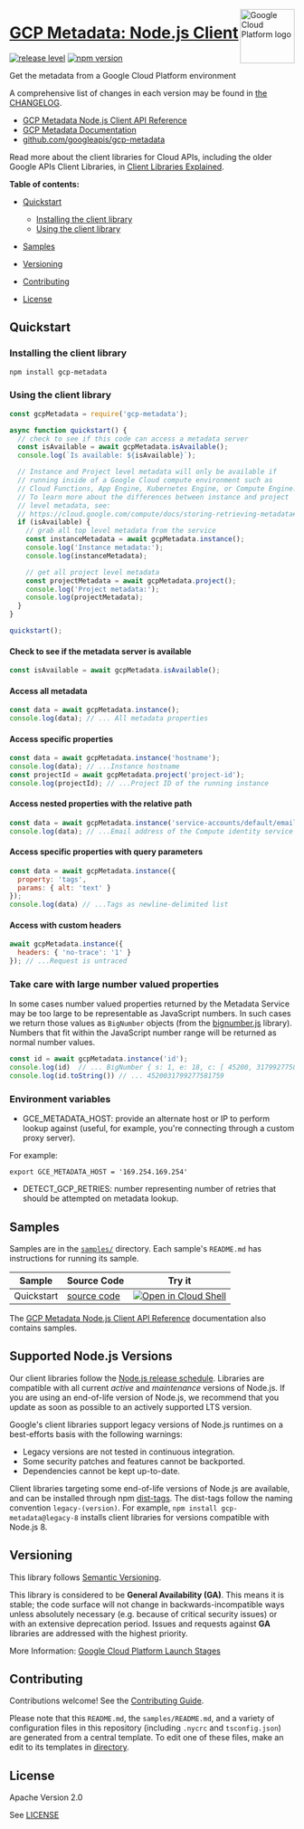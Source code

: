 [//]: # "This README.md file is auto-generated, all changes to this file will be lost."
[//]: # "To regenerate it, use `python -m synthtool`."
<img src="https://avatars2.githubusercontent.com/u/2810941?v=3&s=96" alt="Google Cloud Platform logo" title="Google Cloud Platform" align="right" height="96" width="96"/>

# [GCP Metadata: Node.js Client](https://github.com/googleapis/gcp-metadata)

[![release level](https://img.shields.io/badge/release%20level-general%20availability%20%28GA%29-brightgreen.svg?style=flat)](https://cloud.google.com/terms/launch-stages)
[![npm version](https://img.shields.io/npm/v/gcp-metadata.svg)](https://www.npmjs.org/package/gcp-metadata)




Get the metadata from a Google Cloud Platform environment


A comprehensive list of changes in each version may be found in
[the CHANGELOG](https://github.com/googleapis/gcp-metadata/blob/main/CHANGELOG.md).

* [GCP Metadata Node.js Client API Reference][client-docs]
* [GCP Metadata Documentation][product-docs]
* [github.com/googleapis/gcp-metadata](https://github.com/googleapis/gcp-metadata)

Read more about the client libraries for Cloud APIs, including the older
Google APIs Client Libraries, in [Client Libraries Explained][explained].

[explained]: https://cloud.google.com/apis/docs/client-libraries-explained

**Table of contents:**


* [Quickstart](#quickstart)

  * [Installing the client library](#installing-the-client-library)
  * [Using the client library](#using-the-client-library)
* [Samples](#samples)
* [Versioning](#versioning)
* [Contributing](#contributing)
* [License](#license)

## Quickstart

### Installing the client library

```bash
npm install gcp-metadata
```


### Using the client library

```javascript
const gcpMetadata = require('gcp-metadata');

async function quickstart() {
  // check to see if this code can access a metadata server
  const isAvailable = await gcpMetadata.isAvailable();
  console.log(`Is available: ${isAvailable}`);

  // Instance and Project level metadata will only be available if
  // running inside of a Google Cloud compute environment such as
  // Cloud Functions, App Engine, Kubernetes Engine, or Compute Engine.
  // To learn more about the differences between instance and project
  // level metadata, see:
  // https://cloud.google.com/compute/docs/storing-retrieving-metadata#project-instance-metadata
  if (isAvailable) {
    // grab all top level metadata from the service
    const instanceMetadata = await gcpMetadata.instance();
    console.log('Instance metadata:');
    console.log(instanceMetadata);

    // get all project level metadata
    const projectMetadata = await gcpMetadata.project();
    console.log('Project metadata:');
    console.log(projectMetadata);
  }
}

quickstart();

```

#### Check to see if the metadata server is available
```js
const isAvailable = await gcpMetadata.isAvailable();
```

#### Access all metadata

```js
const data = await gcpMetadata.instance();
console.log(data); // ... All metadata properties
```

#### Access specific properties
```js
const data = await gcpMetadata.instance('hostname');
console.log(data); // ...Instance hostname
const projectId = await gcpMetadata.project('project-id');
console.log(projectId); // ...Project ID of the running instance
```

#### Access nested properties with the relative path
```js
const data = await gcpMetadata.instance('service-accounts/default/email');
console.log(data); // ...Email address of the Compute identity service account
```

#### Access specific properties with query parameters
```js
const data = await gcpMetadata.instance({
  property: 'tags',
  params: { alt: 'text' }
});
console.log(data) // ...Tags as newline-delimited list
```

#### Access with custom headers
```js
await gcpMetadata.instance({
  headers: { 'no-trace': '1' }
}); // ...Request is untraced
```

### Take care with large number valued properties

In some cases number valued properties returned by the Metadata Service may be
too large to be representable as JavaScript numbers. In such cases we return
those values as `BigNumber` objects (from the [bignumber.js](https://github.com/MikeMcl/bignumber.js) library). Numbers
that fit within the JavaScript number range will be returned as normal number
values.

```js
const id = await gcpMetadata.instance('id');
console.log(id)  // ... BigNumber { s: 1, e: 18, c: [ 45200, 31799277581759 ] }
console.log(id.toString()) // ... 4520031799277581759
```

### Environment variables

* GCE_METADATA_HOST: provide an alternate host or IP to perform lookup against (useful, for example, you're connecting through a custom proxy server).

For example:
```
export GCE_METADATA_HOST = '169.254.169.254'
```

* DETECT_GCP_RETRIES: number representing number of retries that should be attempted on metadata lookup.


## Samples

Samples are in the [`samples/`](https://github.com/googleapis/gcp-metadata/tree/main/samples) directory. Each sample's `README.md` has instructions for running its sample.

| Sample                      | Source Code                       | Try it |
| --------------------------- | --------------------------------- | ------ |
| Quickstart | [source code](https://github.com/googleapis/gcp-metadata/blob/main/samples/quickstart.js) | [![Open in Cloud Shell][shell_img]](https://console.cloud.google.com/cloudshell/open?git_repo=https://github.com/googleapis/gcp-metadata&page=editor&open_in_editor=samples/quickstart.js,samples/README.md) |



The [GCP Metadata Node.js Client API Reference][client-docs] documentation
also contains samples.

## Supported Node.js Versions

Our client libraries follow the [Node.js release schedule](https://nodejs.org/en/about/releases/).
Libraries are compatible with all current _active_ and _maintenance_ versions of
Node.js.
If you are using an end-of-life version of Node.js, we recommend that you update
as soon as possible to an actively supported LTS version.

Google's client libraries support legacy versions of Node.js runtimes on a
best-efforts basis with the following warnings:

* Legacy versions are not tested in continuous integration.
* Some security patches and features cannot be backported.
* Dependencies cannot be kept up-to-date.

Client libraries targeting some end-of-life versions of Node.js are available, and
can be installed through npm [dist-tags](https://docs.npmjs.com/cli/dist-tag).
The dist-tags follow the naming convention `legacy-(version)`.
For example, `npm install gcp-metadata@legacy-8` installs client libraries
for versions compatible with Node.js 8.

## Versioning

This library follows [Semantic Versioning](http://semver.org/).


This library is considered to be **General Availability (GA)**. This means it
is stable; the code surface will not change in backwards-incompatible ways
unless absolutely necessary (e.g. because of critical security issues) or with
an extensive deprecation period. Issues and requests against **GA** libraries
are addressed with the highest priority.







More Information: [Google Cloud Platform Launch Stages][launch_stages]

[launch_stages]: https://cloud.google.com/terms/launch-stages

## Contributing

Contributions welcome! See the [Contributing Guide](https://github.com/googleapis/gcp-metadata/blob/main/CONTRIBUTING.md).

Please note that this `README.md`, the `samples/README.md`,
and a variety of configuration files in this repository (including `.nycrc` and `tsconfig.json`)
are generated from a central template. To edit one of these files, make an edit
to its templates in
[directory](https://github.com/googleapis/synthtool).

## License

Apache Version 2.0

See [LICENSE](https://github.com/googleapis/gcp-metadata/blob/main/LICENSE)

[client-docs]: https://cloud.google.com/nodejs/docs/reference/gcp-metadata/latest
[product-docs]: https://cloud.google.com/compute/docs/storing-retrieving-metadata
[shell_img]: https://gstatic.com/cloudssh/images/open-btn.png
[projects]: https://console.cloud.google.com/project
[billing]: https://support.google.com/cloud/answer/6293499#enable-billing

[auth]: https://cloud.google.com/docs/authentication/getting-started
